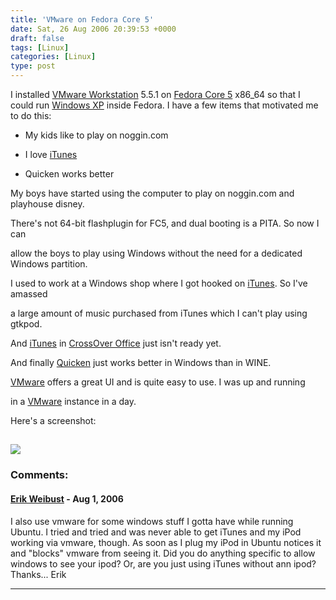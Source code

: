 ```yaml
---
title: 'VMware on Fedora Core 5'
date: Sat, 26 Aug 2006 20:39:53 +0000
draft: false
tags: [Linux]
categories: [Linux]
type: post
---
```


I installed [VMware Workstation](http://www.vmware.com/products/ws/) 5.5.1 on [Fedora Core 5](http://fedora.redhat.com/) x86\_64 so that I could run [Windows XP](http://www.microsoft.com/windowsxp/default.mspx) inside Fedora. I have a few items that motivated me to do this:

*   My kids like to play on noggin.com

*   I love [iTunes](http://www.apple.com/itunes/)

*   Quicken works better


My boys have started using the computer to play on noggin.com and playhouse disney.

There's not 64-bit flashplugin for FC5, and dual booting is a PITA. So now I can

allow the boys to play using Windows without the need for a dedicated Windows partition.

I used to work at a Windows shop where I got hooked on [iTunes](http://www.apple.com/itunes/). So I've amassed

a large amount of music purchased from iTunes which I can't play using gtkpod.

And [iTunes](http://www.apple.com/itunes/) in [CrossOver Office](http://www.codeweavers.com/products/cxoffice/) just isn't ready yet.

And finally [Quicken](http://quicken.intuit.com/quicken_products.jhtml?priorityCode=3948700000&lid=intuitnav) just works better in Windows than in WINE.

[VMware](http://www.vmware.com/products/ws/) offers a great UI and is quite easy to use. I was up and running

in a [VMware](http://www.vmware.com/products/ws/) instance in a day.

Here's a screenshot:

[![](http://familiarodriguez.smugmug.com/photos/90861584-S.jpg)](http://familiarodriguez.smugmug.com/photos/90861584-O.jpg)
---
### Comments:
#### [Erik Weibust](http://erik.weibust.net "erik@weibust.net") - <time datetime="2006-08-28 09:19:40">Aug 1, 2006</time>

I also use vmware for some windows stuff I gotta have while running Ubuntu. I tried and tried and was never able to get iTunes and my iPod working via vmware, though. As soon as I plug my iPod in Ubuntu notices it and "blocks" vmware from seeing it. Did you do anything specific to allow windows to see your ipod? Or, are you just using iTunes without ann ipod? Thanks... Erik
<hr />
